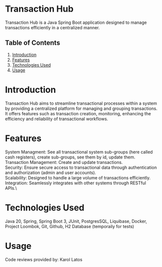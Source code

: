 # Transaction Hub
Transaction Hub is a Java Spring Boot application designed to manage transactions efficiently in a centralized manner.

## Table of Contents

1. [Introduction](#introduction)
2. [Features](#features)
3. [Technologies Used](#technologies-used)
4. [Usage](#usage)


# Introduction
Transaction Hub aims to streamline transactional processes within a system by providing a centralized platform for managing and grouping transactions. It offers features such as transaction creation, monitoring, enhancing the efficiency and reliability of transactional workflows.

# Features
System Managment: See all transactional system sub-groups (here called cash registers), create sub-groups, see them by id, update them.\
Transaction Management: Create and update transactions.\
Security: Ensure secure access to transactional data through authentication and authorization (admin and user accounts).\
Scalability: Designed to handle a large volume of transactions efficiently.\
Integration: Seamlessly integrates with other systems through RESTful APIs.\

# Technologies Used 
Java 20, Spring, Spring Boot 3, JUnit, PostgresSQL, Liquibase, Docker, Project Loombok, Git, Github, H2 Database (temporaily for tests)

# Usage


Code reviews provided by: Karol Latos



